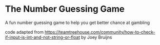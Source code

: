 # The Number Guessing Game
 A fun number guessing game to help you get better chance at gambling

code adapted from https://teamtreehouse.com/community/how-to-check-if-input-is-int-and-not-string-or-float
by Joey Bruijns
